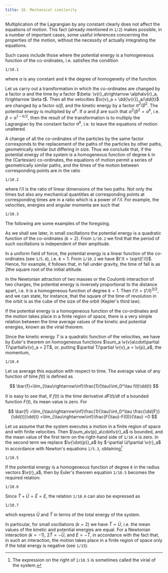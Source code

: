 ```yaml
---
title: 10. Mechanical similarity
---
```


Multiplication of the Lagrangian by any constant clearly does not affect the equations of motion. This fact (already mentioned in `1/2`) makes possible, in a number of important cases, some useful inferences concerning the properties of the motion, without the necessity of actually integrating the equations.

Such cases include those where the potential energy is a homogeneous function of the co-ordinates, i.e. satisfies the condition

```load
1/10.1
```

where $\alpha$ is any constant and $k$ the degree of homogeneity of the function.

Let us carry out a transformation in which the co-ordinates are changed by a factor $\alpha$ and the time by a factor $\beta: \v{r}_a\rightarrow \alpha\v{r}_a, t\rightarrow \beta t$. Then all the velocities $\v{v}_a = \dd{\v{r}}_a/\dd{t}$ are changed by a factor $\alpha/\beta$, and the kinetic energy by a factor
$\alpha^2/\beta^2$. The potential energy is multiplied by $\alpha^k$. If $\alpha$ and $\beta$ are such that $\alpha^2/\beta^2 = \alpha^k$, i.e. $\beta = \alpha^{1-k/2}$, then the result of the transformation is to multiply the Lagrangian by the constant factor $\alpha^k$, i.e. to leave the equations of motion unaltered.

A change of all the co-ordinates of the particles by the same factor corresponds to the replacement of the paths of the particles by other paths, geometrically similar but differing in size. Thus we conclude that, if the potential energy of the system is a homogeneous function of degree k in the (Cartesian) co-ordinates, the equations of motion permit a series of geometrically similar paths, and the times of the motion between corresponding points are in the ratio

```load
1/10.2
```

where $l'/l$ is the ratio of linear dimensions of the two paths. Not only the times but also any mechanical quantities at corresponding points at corresponding times are in a ratio which is a power of $l'/l$. For example, the velocities, energies and angular momenta are such that

```load
1/10.3
```

The following are some examples of the foregoing.

As we shall see later, in small oscillations the potential energy is a quadratic function of the co-ordinates ($k=2$). From `1/10.2` we find that the period of such oscillations is independent of their amplitude.

In a uniform field of force, the potential energy is a linear function of the co-ordinates (see `1/5.8`), i.e. $k = 1$. From `1/10.2` we have $t'/t = \sqrt{l'/l}$.  Hence, for example, it follows that, in fall under gravity, the time of fall is as 2the square root of the initial altitude.

In the Newtonian attraction of two masses or the Coulomb interaction of two charges, the potential energy is inversely proportional to the distance apart, i.e. it is a homogeneous function of degree $k = 1$. Then $t'/t = (l'/l)^{3/2}$, and we can state, for instance, that the square of the time of revolution in the orbit is as the cube of the size of the orbit (Kepler's third law).

If the potential energy is a homogeneous function of the co-ordinates and the motion takes place in a finite region of space, there is a very simple relation between the time average values of the kinetic and potential energies, known as the virial theorem.

Since the kinetic energy $T$ is a quadratic function of the velocities, we have by Euler's theorem on homogeneous functions $\sum_a \v{v}a\cdot\partial T/\partial\v{v}_a = 2T$, or, putting $\partial T/\partial \v{v}_a = \v{p}_a$, the momentum,

```load
1/10.4
```

Let us average this equation with respect to time. The average value of any function of time $f(t)$ is defined as

$$
\bar{f}=\lim_{\tau\rightarrow\inf}\frac{1}{\tau}\int_0^\tau f(t)\dd{t}
$$

It is easy to see that, if $f(t)$ is the time derivative $\dd{F(t)}/\dd{t}$ of a bounded function $F(t)$, its mean value is zero. For

$$
\bar{f}
=\lim_{\tau\rightarrow\inf}\frac{1}{\tau}\int_0^\tau \frac{\dd{F}}{\dd{t}}\dd{t}
=\lim_{\tau\rightarrow\inf}\frac{F(\tau)-F(0)}{\tau}
=0
$$

Let us assume that the system executes a motion in a finite region of space and with finite velocities. Then $\sum_a\v{p}_a\cdot\v{r}_a$ is bounded, and the mean value of the first term on the right-hand side of `1/10.4` is zero. In the second term we replace $\v{\dot{p}}_a$ by $-\partial U/\partial \v{r}_a$ in accordance with Newton's equations `1/5.3`, obtaining[^1]

```load
1/10.5
```

If the potential energy is a homogeneous function of degree $k$ in the radius
vectors $\v{r}_a$, then by Euler's theorem equation `1/10.5` becomes the required relation:

```load
1/10.6
```

Since $\bar{T}+\bar{U}=\bar{E}=E$, the relation `1/10.6` can also be expressed as

```load
1/10.7
```

which express $\bar{U}$ and $\bar{T}$ in terms of the total energy of the system.

In particular, for small oscillations ($k=2$) we have $\bar{T} = \bar{U}$, i.e. the mean values of the kinetic and potential energies are equal. For a Newtonian interaction $(k = - 1)$, $2\bar{T} = - \bar{U}$, and $E=-\bar{T}$, in accordance with the fact that, in such an interaction, the motion takes place in a finite region of space only if the total energy is negative (see `1/15`).

[^1]: The expression on the right of `1/10.5` is sometimes called the virial of the system.
